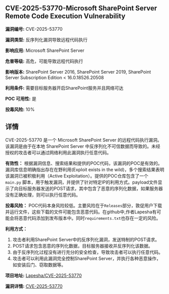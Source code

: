 ## CVE-2025-53770-Microsoft SharePoint Server Remote Code Execution Vulnerability

**漏洞编号:** CVE-2025-53770

**漏洞类型:** 反序列化漏洞导致远程代码执行

**影响应用:** Microsoft SharePoint Server

**危害等级:** 高危，可能导致远程代码执行

**影响版本:** SharePoint Server 2016, SharePoint Server 2019, SharePoint Server Subscription Edition < 16.0.18526.20508

**利用条件:** 需要目标服务器开启SharePoint服务并且网络可达

**POC 可用性:** 是

**投毒风险:** 10%

## 详情

CVE-2025-53770 是一个 Microsoft SharePoint Server 的远程代码执行漏洞。该漏洞是由于在本地 SharePoint Server 中反序列化不可信数据而导致的。未经授权的攻击者可以通过网络利用此漏洞执行任意代码。

**有效性：**
根据漏洞信息、搜索结果和提供的POC代码，该漏洞的POC是有效的。漏洞库信息明确指出存在在野利用(Exploit exists in the wild)，多个搜索结果表明该漏洞已被积极利用（Active Exploitation）。提供的POC仓库包含了一个 `main.py` 脚本，用于触发漏洞，并提供了针对特定IP的利用方式。payload文件显示了向目标服务器发送的POST请求，其中包含了恶意的序列化数据，如果服务器没有正确处理，则可以执行任意代码。

**投毒风险：**
POC代码本身风险较低。主要风险在于`Releases`部分，敦促用户下载并运行文件，这些下载的文件可能包含恶意代码。在github中,作者Lapesha有可能会将恶意代码添加到发布版本中。同时`requirements.txt`也存在一定的风险。

**利用方式：**
1.  攻击者利用SharePoint Server中的反序列化漏洞，发送特制的POST请求。
2.  POST请求包含恶意的序列化数据，目标服务器接收并反序列化该数据。
3.  由于反序列化过程没有进行充分的安全检查，导致攻击者可以执行任意代码。
4.  攻击者可以利用此漏洞完全控制SharePoint Server，并执行各种恶意操作，如安装后门、窃取数据等。

**项目地址:** [Lapesha/CVE-2025-53770](https://github.com/Lapesha/CVE-2025-53770)

**漏洞详情:** [CVE-2025-53770](https://nvd.nist.gov/vuln/detail/CVE-2025-53770)